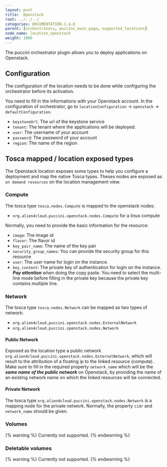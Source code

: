 ```yaml
---
layout: post
title:  Openstack
root: ../../../
categories: DOCUMENTATION-1.4.0
parent: [orchestrators, puccini_main_page, supported_locations]
node_name: location_openstack
weight: 1000
---
```


The puccini orchestrator plugin allows you to deploy applications on Openstack.

## Configuration
The configuration of the location needs to be done while configuring the orchestrator before its activation.

You need to fill in the informations with your Openstack account. In the configuration of orchestrator, go to `locationConfiguration` -> `openstack` -> `defaultConfiguration`.

* `keystoneUrl`: The url of the keystone service
* `tenant`: The tenant where the applications will be deployed.
* `user`: The username of your account
* `password`: The password of your account
* `region`: The name of the region

## Tosca mapped / location exposed types
The Openstack location exposes some types to help you configure a deployment and map the native Tosca types. Theses nodes are exposed as `on demand resources` on the location management view.  

### Compute
The tosca type `tosca.nodes.Compute` is mapped to the openstack nodes:

 - `org.alien4cloud.puccini.openstack.nodes.Compute` for a linux compute

Normally, you need to provide the basic information for the resource:

* `image`: The image id
* `flavor`: The flavor id
* `key_pair_name`: The name of the key pair
* `security_group_names`: You can provide the security group for this resource
* `user`: The user name for login on the instance.
* `key_content`: The private key of authentication for login on the instance. ***Pay attention*** when doing the copy paste. You need to select the multi-line mode before filling in the private key because the private key contains multiple line.

### Network
The tosca type `tosca.nodes.Network` can be mapped as two types of network:

* `org.alien4cloud.puccini.openstack.nodes.ExternalNetwork`
* `org.alien4cloud.puccini.openstack.nodes.Network`

#### Public Network
Exposed as the location type a public network `org.alien4cloud.puccini.openstack.nodes.ExternalNetwork`, which will result to the attribution of a floating ip to the linked resource (compute).  
Make sure to fill in the required property *`network_name`* which will be the ***same name of the public network*** on Openstack, by providing the name of an existing network name on which the linked resources will be connected.

#### Private Network
The tosca type `org.alien4cloud.puccini.openstack.nodes.Network` is a mapping node for the private network.
Normally, the property `cidr` and `network_name` should be given.  

### Volumes
{% warning %}
Currently not supported.
{% endwarning %}

### Deletable volumes
{% warning %}
Currently not supported.
{% endwarning %}
